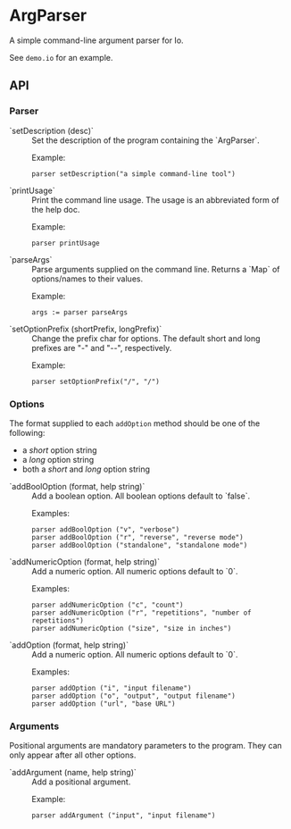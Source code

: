 # ArgParser

A simple command-line argument parser for Io.

See `demo.io` for an example.

## API

### Parser

<dl>

<dt>`setDescription (desc)`</dt>
<dd>
Set the description of the program containing the `ArgParser`.

Example:

    parser setDescription("a simple command-line tool")

</dd>

<dt>`printUsage`</dt>
<dd>
Print the command line usage. The usage is an abbreviated form of the help doc.

Example:

    parser printUsage
</dd>

<dt>`parseArgs`</dt>
<dd>
Parse arguments supplied on the command line.
Returns a `Map` of options/names to their values.

Example:

    args := parser parseArgs

</dd>

<dt>`setOptionPrefix (shortPrefix, longPrefix)`</dt>
<dd>
Change the prefix char for options.
The default short and long prefixes are "-" and "--", respectively.

Example:

    parser setOptionPrefix("/", "/")

</dd>

### Options

The format supplied to each `addOption` method should be one of the following:

- a *short* option string
- a *long* option string
- both a *short* and *long* option string

<dt>`addBoolOption (format, help string)`</dt>
<dd>
Add a boolean option. All boolean options default to `false`.

Examples:

    parser addBoolOption ("v", "verbose")
    parser addBoolOption ("r", "reverse", "reverse mode")
    parser addBoolOption ("standalone", "standalone mode")

</dd>

<dt>`addNumericOption (format, help string)`</dt>
<dd>
Add a numeric option. All numeric options default to `0`.

Examples:

    parser addNumericOption ("c", "count")
    parser addNumericOption ("r", "repetitions", "number of repetitions")
    parser addNumericOption ("size", "size in inches")

</dd>

<dt>`addOption (format, help string)`</dt>
<dd>
Add a numeric option. All numeric options default to `0`.

Examples:

    parser addOption ("i", "input filename")
    parser addOption ("o", "output", "output filename")
    parser addOption ("url", "base URL")

</dd>

### Arguments

Positional arguments are mandatory parameters to the program.
They can only appear after all other options.

<dt>`addArgument (name, help string)`</dt>
<dd>
Add a positional argument.

Example:

    parser addArgument ("input", "input filename")

</dd>
</dl>
